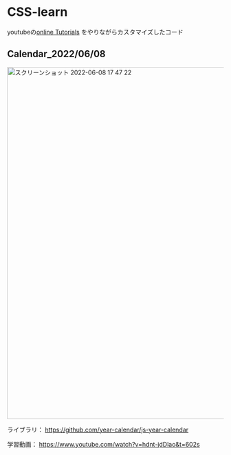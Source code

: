 # CSS-learn
youtubeの[online Tutorials](https://www.youtube.com/c/OnlineTutorials4Designers) をやりながらカスタマイズしたコード


## Calendar_2022/06/08

<img width="817" alt="スクリーンショット 2022-06-08 17 47 22" src="https://user-images.githubusercontent.com/24947347/172573988-5877f3af-ae48-4c88-87ab-a357766c153b.png">

ライブラリ：
https://github.com/year-calendar/js-year-calendar

学習動画：
https://www.youtube.com/watch?v=hdnt-jdDlao&t=602s

